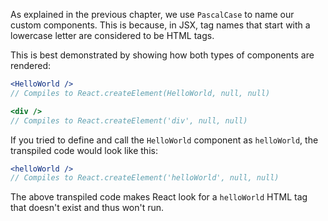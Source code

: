 As explained in the previous chapter, we use `PascalCase` to name our custom
components. This is because, in JSX, tag names that start with a lowercase
letter are considered to be HTML tags.

This is best demonstrated by showing how both types of components are rendered:

```jsx
<HelloWorld />
// Compiles to React.createElement(HelloWorld, null, null)

<div />
// Compiles to React.createElement('div', null, null)
```

If you tried to define and call the `HelloWorld` component as `helloWorld`, the
transpiled code would look like this:

```jsx
<helloWorld />
// Compiles to React.createElement('helloWorld', null, null)
```

The above transpiled code makes React look for a `helloWorld` HTML tag that
doesn't exist and thus won't run.
